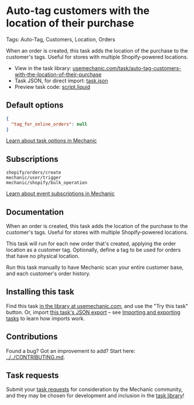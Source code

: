# Auto-tag customers with the location of their purchase

Tags: Auto-Tag, Customers, Location, Orders

When an order is created, this task adds the location of the purchase to the customer's tags. Useful for stores with multiple Shopify-powered locations.

* View in the task library: [usemechanic.com/task/auto-tag-customers-with-the-location-of-their-purchase](https://usemechanic.com/task/auto-tag-customers-with-the-location-of-their-purchase)
* Task JSON, for direct import: [task.json](../../tasks/auto-tag-customers-with-the-location-of-their-purchase.json)
* Preview task code: [script.liquid](./script.liquid)

## Default options

```json
{
  "tag_for_online_orders": null
}
```

[Learn about task options in Mechanic](https://docs.usemechanic.com/article/471-task-options)

## Subscriptions

```liquid
shopify/orders/create
mechanic/user/trigger
mechanic/shopify/bulk_operation
```

[Learn about event subscriptions in Mechanic](https://docs.usemechanic.com/article/408-subscriptions)

## Documentation

When an order is created, this task adds the location of the purchase to the customer's tags. Useful for stores with multiple Shopify-powered locations.

This task will run for each new order that's created, applying the order location as a customer tag. Optionally, define a tag to be used for orders that have no physical location.

Run this task manually to have Mechanic scan your entire customer base, and each customer's order history.

## Installing this task

Find this task [in the library at usemechanic.com](https://usemechanic.com/task/auto-tag-customers-with-the-location-of-their-purchase), and use the "Try this task" button. Or, import [this task's JSON export](../../tasks/auto-tag-customers-with-the-location-of-their-purchase.json) – see [Importing and exporting tasks](https://docs.usemechanic.com/article/505-importing-and-exporting-tasks) to learn how imports work.

## Contributions

Found a bug? Got an improvement to add? Start here: [../../CONTRIBUTING.md](../../CONTRIBUTING.md).

## Task requests

Submit your [task requests](https://mechanic.canny.io/task-requests) for consideration by the Mechanic community, and they may be chosen for development and inclusion in the [task library](https://tasks.mechanic.dev/)!
